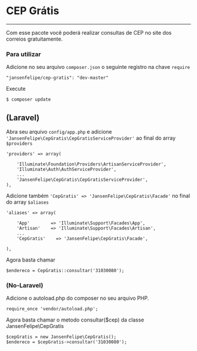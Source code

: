 # CEP Grátis

----------------------
Com esse pacote você poderá realizar consultas de CEP no site dos correios gratuitamente.

### Para utilizar

Adicione no seu arquivo `composer.json` o seguinte registro na chave `require`

    "jansenfelipe/cep-gratis": "dev-master"

Execute

    $ composer update

## (Laravel)

Abra seu arquivo `config/app.php` e adicione `'JansenFelipe\CepGratis\CepGratisServiceProvider'` ao final do array `$providers`

    'providers' => array(

        'Illuminate\Foundation\Providers\ArtisanServiceProvider',
        'Illuminate\Auth\AuthServiceProvider',
        ...
        'JansenFelipe\CepGratis\CepGratisServiceProvider',
    ),

Adicione também `'CepGratis' => 'JansenFelipe\CepGratis\Facade'` no final do array `$aliases`

    'aliases' => array(

        'App'        => 'Illuminate\Support\Facades\App',
        'Artisan'    => 'Illuminate\Support\Facades\Artisan',
        ...
        'CepGratis'    => 'JansenFelipe\CepGratis\Facade',

    ),

Agora basta chamar

    $endereco = CepGratis::consultar('31030080');


### (No-Laravel)

Adicione o autoload.php do composer no seu arquivo PHP.

    require_once 'vendor/autoload.php';  

Agora basta chamar o metodo consultar($cep) da classe JansenFelipe\CepGratis

    $cepGratis = new JansenFelipe\CepGratis();
    $endereco = $cepGratis->consultar('31030080');